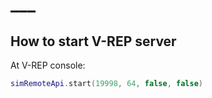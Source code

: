 # ___

## How to start V-REP server

At V-REP console:

```lua
simRemoteApi.start(19998, 64, false, false)
```

